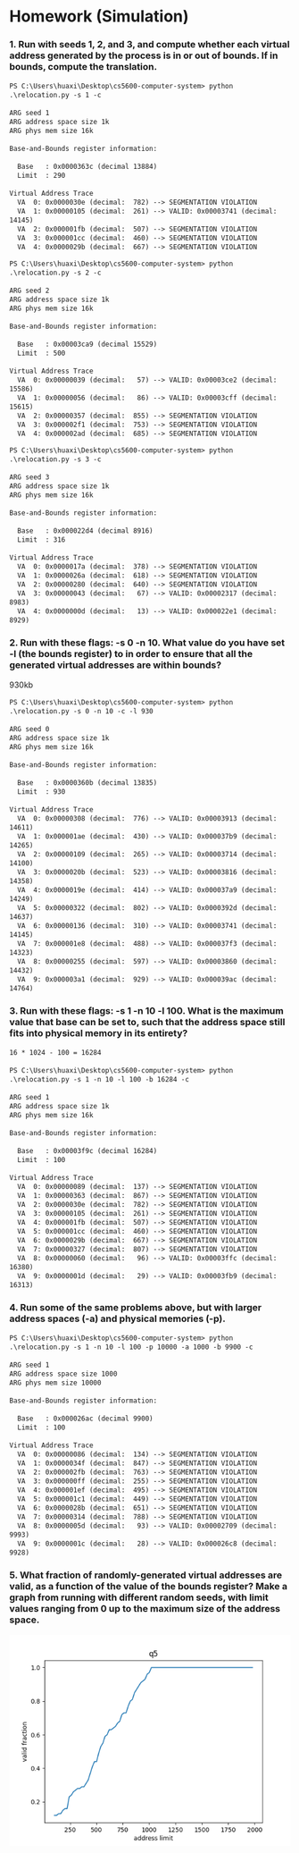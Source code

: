 # Homework (Simulation)

### 1.  Run with seeds 1, 2, and 3, and compute whether each virtual address generated by the process is in or out of bounds. If in bounds, compute the translation.
```
PS C:\Users\huaxi\Desktop\cs5600-computer-system> python .\relocation.py -s 1 -c

ARG seed 1
ARG address space size 1k
ARG phys mem size 16k

Base-and-Bounds register information:

  Base   : 0x0000363c (decimal 13884)
  Limit  : 290

Virtual Address Trace
  VA  0: 0x0000030e (decimal:  782) --> SEGMENTATION VIOLATION
  VA  1: 0x00000105 (decimal:  261) --> VALID: 0x00003741 (decimal: 14145)
  VA  2: 0x000001fb (decimal:  507) --> SEGMENTATION VIOLATION
  VA  3: 0x000001cc (decimal:  460) --> SEGMENTATION VIOLATION
  VA  4: 0x0000029b (decimal:  667) --> SEGMENTATION VIOLATION
```

```
PS C:\Users\huaxi\Desktop\cs5600-computer-system> python .\relocation.py -s 2 -c

ARG seed 2
ARG address space size 1k
ARG phys mem size 16k

Base-and-Bounds register information:

  Base   : 0x00003ca9 (decimal 15529)
  Limit  : 500

Virtual Address Trace
  VA  0: 0x00000039 (decimal:   57) --> VALID: 0x00003ce2 (decimal: 15586)
  VA  1: 0x00000056 (decimal:   86) --> VALID: 0x00003cff (decimal: 15615)
  VA  2: 0x00000357 (decimal:  855) --> SEGMENTATION VIOLATION
  VA  3: 0x000002f1 (decimal:  753) --> SEGMENTATION VIOLATION
  VA  4: 0x000002ad (decimal:  685) --> SEGMENTATION VIOLATION
```

```
PS C:\Users\huaxi\Desktop\cs5600-computer-system> python .\relocation.py -s 3 -c

ARG seed 3
ARG address space size 1k
ARG phys mem size 16k

Base-and-Bounds register information:

  Base   : 0x000022d4 (decimal 8916)
  Limit  : 316

Virtual Address Trace
  VA  0: 0x0000017a (decimal:  378) --> SEGMENTATION VIOLATION
  VA  1: 0x0000026a (decimal:  618) --> SEGMENTATION VIOLATION
  VA  2: 0x00000280 (decimal:  640) --> SEGMENTATION VIOLATION
  VA  3: 0x00000043 (decimal:   67) --> VALID: 0x00002317 (decimal: 8983)
  VA  4: 0x0000000d (decimal:   13) --> VALID: 0x000022e1 (decimal: 8929)
```

### 2.  Run with these flags: -s 0 -n 10. What value do you have set -l (the bounds register) to in order to ensure that all the generated virtual addresses are within bounds?
930kb  

```
PS C:\Users\huaxi\Desktop\cs5600-computer-system> python .\relocation.py -s 0 -n 10 -c -l 930

ARG seed 0
ARG address space size 1k
ARG phys mem size 16k

Base-and-Bounds register information:

  Base   : 0x0000360b (decimal 13835)
  Limit  : 930

Virtual Address Trace
  VA  0: 0x00000308 (decimal:  776) --> VALID: 0x00003913 (decimal: 14611)
  VA  1: 0x000001ae (decimal:  430) --> VALID: 0x000037b9 (decimal: 14265)
  VA  2: 0x00000109 (decimal:  265) --> VALID: 0x00003714 (decimal: 14100)
  VA  3: 0x0000020b (decimal:  523) --> VALID: 0x00003816 (decimal: 14358)
  VA  4: 0x0000019e (decimal:  414) --> VALID: 0x000037a9 (decimal: 14249)
  VA  5: 0x00000322 (decimal:  802) --> VALID: 0x0000392d (decimal: 14637)
  VA  6: 0x00000136 (decimal:  310) --> VALID: 0x00003741 (decimal: 14145)
  VA  7: 0x000001e8 (decimal:  488) --> VALID: 0x000037f3 (decimal: 14323)
  VA  8: 0x00000255 (decimal:  597) --> VALID: 0x00003860 (decimal: 14432)
  VA  9: 0x000003a1 (decimal:  929) --> VALID: 0x000039ac (decimal: 14764)
```

### 3.  Run with these flags: -s 1 -n 10 -l 100. What is the maximum value that base can be set to, such that the address space still fits into physical memory in its entirety?
```
16 * 1024 - 100 = 16284

PS C:\Users\huaxi\Desktop\cs5600-computer-system> python .\relocation.py -s 1 -n 10 -l 100 -b 16284 -c

ARG seed 1
ARG address space size 1k
ARG phys mem size 16k

Base-and-Bounds register information:

  Base   : 0x00003f9c (decimal 16284)
  Limit  : 100

Virtual Address Trace
  VA  0: 0x00000089 (decimal:  137) --> SEGMENTATION VIOLATION
  VA  1: 0x00000363 (decimal:  867) --> SEGMENTATION VIOLATION
  VA  2: 0x0000030e (decimal:  782) --> SEGMENTATION VIOLATION
  VA  3: 0x00000105 (decimal:  261) --> SEGMENTATION VIOLATION
  VA  4: 0x000001fb (decimal:  507) --> SEGMENTATION VIOLATION
  VA  5: 0x000001cc (decimal:  460) --> SEGMENTATION VIOLATION
  VA  6: 0x0000029b (decimal:  667) --> SEGMENTATION VIOLATION
  VA  7: 0x00000327 (decimal:  807) --> SEGMENTATION VIOLATION
  VA  8: 0x00000060 (decimal:   96) --> VALID: 0x00003ffc (decimal: 16380)
  VA  9: 0x0000001d (decimal:   29) --> VALID: 0x00003fb9 (decimal: 16313)
```
### 4.  Run some of the same problems above, but with larger address spaces (-a) and physical memories (-p).
```
PS C:\Users\huaxi\Desktop\cs5600-computer-system> python .\relocation.py -s 1 -n 10 -l 100 -p 10000 -a 1000 -b 9900 -c

ARG seed 1
ARG address space size 1000
ARG phys mem size 10000

Base-and-Bounds register information:

  Base   : 0x000026ac (decimal 9900)
  Limit  : 100

Virtual Address Trace
  VA  0: 0x00000086 (decimal:  134) --> SEGMENTATION VIOLATION
  VA  1: 0x0000034f (decimal:  847) --> SEGMENTATION VIOLATION
  VA  2: 0x000002fb (decimal:  763) --> SEGMENTATION VIOLATION
  VA  3: 0x000000ff (decimal:  255) --> SEGMENTATION VIOLATION
  VA  4: 0x000001ef (decimal:  495) --> SEGMENTATION VIOLATION
  VA  5: 0x000001c1 (decimal:  449) --> SEGMENTATION VIOLATION
  VA  6: 0x0000028b (decimal:  651) --> SEGMENTATION VIOLATION
  VA  7: 0x00000314 (decimal:  788) --> SEGMENTATION VIOLATION
  VA  8: 0x0000005d (decimal:   93) --> VALID: 0x00002709 (decimal: 9993)
  VA  9: 0x0000001c (decimal:   28) --> VALID: 0x000026c8 (decimal: 9928)
```

### 5.  What fraction of randomly-generated virtual addresses are valid, as a function of the value of the bounds register? Make a graph from running with different random seeds, with limit values ranging from 0 up to the maximum size of the address space.
![q5](https://github.com/huaxing-w/cs5600-computer-system/blob/homework5/q5.png)